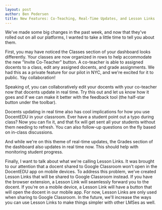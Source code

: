 ```yaml
---
layout: post
author: Ben Pedersen
title: New Features: Co-Teaching, Real-Time Updates, and Lesson Links
---
```

We've made some big changes in the past week, and now that they've rolled out on all our platforms, I wanted to take a little time to tell you about them.

First, you may have noticed the Classes section of your dashboard looks differently. Your classes are now organized in rows to help accommodate the new "Invite Co-Teacher" button. A co-teacher is able to assigned docents to a class, edit any assigned docents, and grade assignments. We had this as a private feature for our pilot in NYC, and we're excited for it to public. Yay collaboration!

Speaking of, you can collaboratively edit your docents with your co-teacher now that docents update in real time. Try this out and let us know how it goes and if we can make it better with the feedback tool (the half-star button under the toolbar).

Docents updating in real time also has cool implications for how you use DocentEDU in your classroom. Ever have a student point out a typo during class? Now you can fix it, and that fix will get sent all your students without them needing to refresh. You can also follow-up questions on the fly based on in-class discussions.

And while we're on this theme of real-time updates, the Grades section of the dashboard also updates in real time now. This should help with monitoring student progress.

Finally, I want to talk about what we're calling Lesson Links. It was brought to our attention that a docent shared to Google Classroom won't open in the DocentEDU app on mobile devices. To address this problem, we've created Lesson Links that will be shared to Google Classroom instead. If you have the browser extension, a Lesson Link will seamlessly forward you to the docent. If you're on a mobile device, a Lesson Link will have a button that will open the docent in our mobile app. For now, Lesson Links are only used when sharing to Google Classroom. In the future, we'll increase the ways you can use Lesson Links to make things simpler with other LMSes as well.
